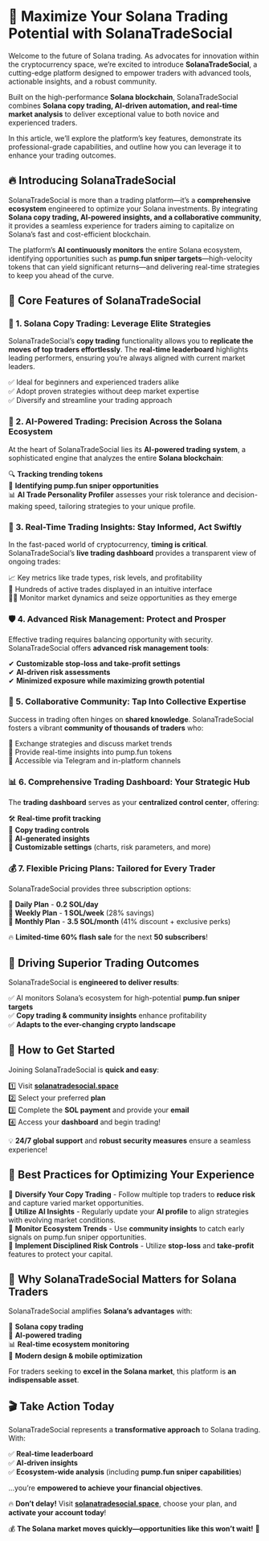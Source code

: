 # 🚀 Maximize Your Solana Trading Potential with SolanaTradeSocial

Welcome to the future of Solana trading. As advocates for innovation within the cryptocurrency space, we’re excited to introduce **SolanaTradeSocial**, a cutting-edge platform designed to empower traders with advanced tools, actionable insights, and a robust community. 

Built on the high-performance **Solana blockchain**, SolanaTradeSocial combines **Solana copy trading, AI-driven automation, and real-time market analysis** to deliver exceptional value to both novice and experienced traders.

In this article, we’ll explore the platform’s key features, demonstrate its professional-grade capabilities, and outline how you can leverage it to enhance your trading outcomes.

## 🔥 Introducing SolanaTradeSocial

SolanaTradeSocial is more than a trading platform—it’s a **comprehensive ecosystem** engineered to optimize your Solana investments. By integrating **Solana copy trading, AI-powered insights, and a collaborative community**, it provides a seamless experience for traders aiming to capitalize on Solana’s fast and cost-efficient blockchain.

The platform’s **AI continuously monitors** the entire Solana ecosystem, identifying opportunities such as **pump.fun sniper targets**—high-velocity tokens that can yield significant returns—and delivering real-time strategies to keep you ahead of the curve.

## 🎯 Core Features of SolanaTradeSocial

### 📌 1. Solana Copy Trading: Leverage Elite Strategies

SolanaTradeSocial’s **copy trading** functionality allows you to **replicate the moves of top traders effortlessly**. The **real-time leaderboard** highlights leading performers, ensuring you’re always aligned with current market leaders.

✅ Ideal for beginners and experienced traders alike  
✅ Adopt proven strategies without deep market expertise  
✅ Diversify and streamline your trading approach  

### 🤖 2. AI-Powered Trading: Precision Across the Solana Ecosystem

At the heart of SolanaTradeSocial lies its **AI-powered trading system**, a sophisticated engine that analyzes the entire **Solana blockchain**:

🔍 **Tracking trending tokens**  
🎯 **Identifying pump.fun sniper opportunities**  
📊 **AI Trade Personality Profiler** assesses your risk tolerance and decision-making speed, tailoring strategies to your unique profile.

### 📡 3. Real-Time Trading Insights: Stay Informed, Act Swiftly

In the fast-paced world of cryptocurrency, **timing is critical**. SolanaTradeSocial’s **live trading dashboard** provides a transparent view of ongoing trades:

📈 Key metrics like trade types, risk levels, and profitability  
🚀 Hundreds of active trades displayed in an intuitive interface  
🕵️‍♂️ Monitor market dynamics and seize opportunities as they emerge  

### 🛡 4. Advanced Risk Management: Protect and Prosper

Effective trading requires balancing opportunity with security. SolanaTradeSocial offers **advanced risk management tools**:

✔ **Customizable stop-loss and take-profit settings**  
✔ **AI-driven risk assessments**  
✔ **Minimized exposure while maximizing growth potential**  

### 👥 5. Collaborative Community: Tap Into Collective Expertise

Success in trading often hinges on **shared knowledge**. SolanaTradeSocial fosters a vibrant **community of thousands of traders** who:

💬 Exchange strategies and discuss market trends  
🚀 Provide real-time insights into pump.fun tokens  
🔗 Accessible via Telegram and in-platform channels  

### 📊 6. Comprehensive Trading Dashboard: Your Strategic Hub

The **trading dashboard** serves as your **centralized control center**, offering:

🛠 **Real-time profit tracking**  
📌 **Copy trading controls**  
📡 **AI-generated insights**  
🎨 **Customizable settings** (charts, risk parameters, and more)  

### 💰 7. Flexible Pricing Plans: Tailored for Every Trader

SolanaTradeSocial provides three subscription options:

💎 **Daily Plan** - **0.2 SOL/day**  
💎 **Weekly Plan** - **1 SOL/week** (28% savings)  
💎 **Monthly Plan** - **3.5 SOL/month** (41% discount + exclusive perks)  

🔥 **Limited-time 60% flash sale** for the next **50 subscribers**!

## 🚀 Driving Superior Trading Outcomes

SolanaTradeSocial is **engineered to deliver results**:

✅ AI monitors Solana’s ecosystem for high-potential **pump.fun sniper targets**  
✅ **Copy trading & community insights** enhance profitability  
✅ **Adapts to the ever-changing crypto landscape**  

## 🏁 How to Get Started

Joining SolanaTradeSocial is **quick and easy**:

1️⃣ Visit **[solanatradesocial.space](https://solanatradesocial.space)**  
2️⃣ Select your preferred **plan**  
3️⃣ Complete the **SOL payment** and provide your **email**  
4️⃣ Access your **dashboard** and begin trading!  

💡 **24/7 global support** and **robust security measures** ensure a seamless experience!

## 🎯 Best Practices for Optimizing Your Experience

🔹 **Diversify Your Copy Trading** - Follow multiple top traders to **reduce risk** and capture varied market opportunities.  
🔹 **Utilize AI Insights** - Regularly update your **AI profile** to align strategies with evolving market conditions.  
🔹 **Monitor Ecosystem Trends** - Use **community insights** to catch early signals on pump.fun sniper opportunities.  
🔹 **Implement Disciplined Risk Controls** - Utilize **stop-loss** and **take-profit** features to protect your capital.  

## 🌟 Why SolanaTradeSocial Matters for Solana Traders

SolanaTradeSocial amplifies **Solana’s advantages** with:

🚀 **Solana copy trading**  
🤖 **AI-powered trading**  
📊 **Real-time ecosystem monitoring**  
🎨 **Modern design & mobile optimization**  

For traders seeking to **excel in the Solana market**, this platform is **an indispensable asset**.

## 🎬 Take Action Today

SolanaTradeSocial represents a **transformative approach** to Solana trading. With:

✅ **Real-time leaderboard**  
✅ **AI-driven insights**  
✅ **Ecosystem-wide analysis** (including **pump.fun sniper capabilities**)  

...you’re **empowered to achieve your financial objectives**.

🔥 **Don’t delay!** Visit **[solanatradesocial.space](https://solanatradesocial.space)**, choose your plan, and **activate your account today**!

💰 **The Solana market moves quickly—opportunities like this won’t wait!** 🚀
